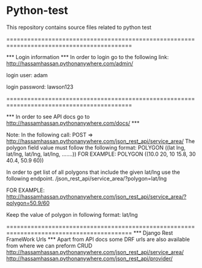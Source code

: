 # Python-test
This repository contains source files related to python test

==========================================================================================

*** Login information ***
In order to login go to the following link: http://hassamhassan.pythonanywhere.com/admin/

login user: adam

login password: lawson123

==========================================================================================

*** In order to see API docs go to http://hassamhassan.pythonanywhere.com/docs/ ***

Note:
In the following call: POST => http://hassamhassan.pythonanywhere.com/json_rest_api/service_area/
The polygon field value must follow the following format: POLYGON ((lat lng, lat/lng, lat/lng, lat/lng, .......))
FOR EXAMPLE: POLYGON ((10.0 20, 10 15.8, 30 40.4, 50.9 60))

In order to get list of all polygons that include the given lat/lng use the following endpoint.
/json_rest_api/service_area/?polygon=lat/lng

FOR EXAMPLE:
http://hassamhassan.pythonanywhere.com/json_rest_api/service_area/?polygon=50.9/60

Keep the value of polygon in following format: lat/lng

==========================================================================================
*** Django Rest FrameWork Urls ***
Apart from API docs some DRF urls are also available from where we can preform CRUD
http://hassamhassan.pythonanywhere.com/json_rest_api/service_area/
http://hassamhassan.pythonanywhere.com/json_rest_api/provider/